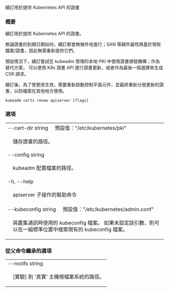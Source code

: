 <!--
The file is auto-generated from the Go source code of the component using a generic
[generator](https://github.com/kubernetes-sigs/reference-docs/). To learn how
to generate the reference documentation, please read
[Contributing to the reference documentation](/docs/contribute/generate-ref-docs/).
To update the reference conent, please follow the 
[Contributing upstream](/docs/contribute/generate-ref-docs/contribute-upstream/)
guide. You can file document formatting bugs against the
[reference-docs](https://github.com/kubernetes-sigs/reference-docs/) project.
-->


<!--
Renew the certificate for serving the Kubernetes API
-->
續訂用於提供 Kubernetes API 的證書

<!--
### Synopsis
-->
### 概要

<!--
Renew the certificate for serving the Kubernetes API.
-->
續訂用於提供 Kubernetes API 的證書。

<!--
Renewals run unconditionally, regardless of certificate expiration date; extra attributes such as SANs will be based on the existing file/certificates, there is no need to resupply them.
-->
無論證書的到期日期如何，續訂都會無條件地進行；SAN 等額外屬性將基於現有檔案/證書，因此無需重新提供它們。

<!--
Renewal by default tries to use the certificate authority in the local PKI managed by kubeadm; as alternative it is possible to use K8s certificate API for certificate renewal, or as a last option, to generate a CSR request.
-->
預設情況下，續訂嘗試在 kubeadm 管理的本地 PKI 中使用證書頒發機構；作為替代方案，
可以使用 K8s 證書 API 進行證書更新，或者作為最後一個選擇來生成 CSR 請求。

<!--
After renewal, in order to make changes effective, is required to restart control-plane components and eventually re-distribute the renewed certificate in case the file is used elsewhere.
-->
續訂後，為了使更改生效，需要重新啟動控制平面元件，並最終重新分發更新的證書，以防檔案在其他地方使用。

```
kubeadm certs renew apiserver [flags]
```

<!--
### Options
-->
### 選項

   <table style="width: 100%; table-layout: fixed;">
<colgroup>
<col span="1" style="width: 10px;" />
<col span="1" />
</colgroup>
<tbody>

<tr>
<td colspan="2">
<!--
--cert-dir string&nbsp;&nbsp;&nbsp;&nbsp;&nbsp;Default: "/etc/kubernetes/pki"
-->
--cert-dir string&nbsp;&nbsp;&nbsp;&nbsp;&nbsp;預設值："/etc/kubernetes/pki"
</td>
</tr>
<tr>
<td></td><td style="line-height: 130%; word-wrap: break-word;">
<!--
The path where to save the certificates.
-->
<p>
儲存證書的路徑。
</p>
</td>
</tr>

<tr>
<td colspan="2">--config string</td>
</tr>
<tr>
<td></td><td style="line-height: 130%; word-wrap: break-word;">
<!--
Path to a kubeadm configuration file.
-->
<p>
kubeadm 配置檔案的路徑。
</p>
</td>
</tr>

<tr>
<td colspan="2">-h, --help</td>
</tr>
<tr>
<td></td><td style="line-height: 130%; word-wrap: break-word;">
<!--
help for apiserver
-->
<p>
apiserver 子操作的幫助命令
</p>
</td>
</tr>

<tr>
<td colspan="2"><!-- --kubeconfig string&nbsp;&nbsp;&nbsp;&nbsp;&nbsp;Default: "/etc/kubernetes/admin.conf" -->
--kubeconfig string&nbsp;&nbsp;&nbsp;&nbsp;&nbsp;預設值："/etc/kubernetes/admin.conf"
</td>
</tr>

<tr>
<td></td><td style="line-height: 130%; word-wrap: break-word;"><!--
The kubeconfig file to use when talking to the cluster. If the flag is not set, a set of standard locations can be searched for an existing kubeconfig file.
-->
<p>
與叢集通訊時使用的 kubeconfig 檔案。
如果未設定該引數，則可以在一組標準位置中搜索現有的 kubeconfig 檔案。
</p>
</td>
</tr>

</tbody>
</table>

<!--
### Options inherited from parent commands
-->
### 從父命令繼承的選項

   <table style="width: 100%; table-layout: fixed;">
<colgroup>
<col span="1" style="width: 10px;" />
<col span="1" />
</colgroup>
<tbody>

<tr>
<td colspan="2">--rootfs string</td>
</tr>
<tr>
<td></td><td style="line-height: 130%; word-wrap: break-word;">
<!--
[EXPERIMENTAL] The path to the 'real' host root filesystem.
-->
<p>
[實驗] 到 '真實' 主機根檔案系統的路徑。
</p>
</td>
</tr>

</tbody>
</table>
